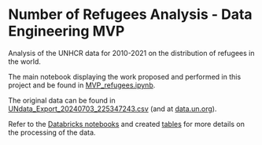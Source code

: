 # Number of Refugees Analysis - Data Engineering MVP
Analysis of the UNHCR data for 2010-2021 on the distribution of refugees in the world.

The main notebook displaying the work proposed and performed in this project and be found in [MVP_refugees.ipynb](https://github.com/estellasouza/Refugees_analysis/blob/main/MVP_refugees.ipynb).

The original data can be found in [UNdata_Export_20240703_225347243.csv](https://github.com/estellasouza/Refugees_analysis/blob/main/UNdata_Export_20240703_225347243.csv) (and at [data.un.org](http://data.un.org/Data.aspx?d=UNHCR&f=indID%3AType-Ref)).

Refer to the [Databricks notebooks](https://github.com/estellasouza/Refugees_analysis/tree/main/Databricks_notebooks) and created [tables](https://github.com/estellasouza/Refugees_analysis/tree/main/Databricks_tables) for more details on the processing of the data.
